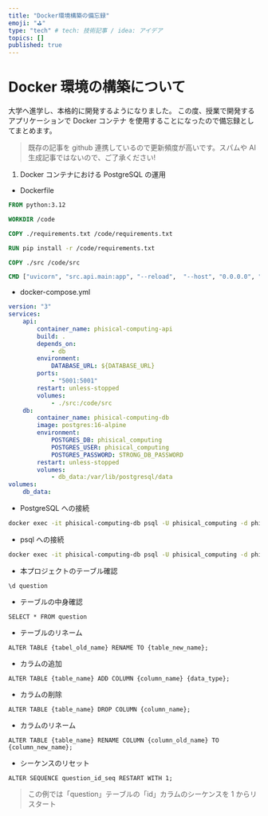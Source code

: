 ```yaml
---
title: "Docker環境構築の備忘録"
emoji: "⛳"
type: "tech" # tech: 技術記事 / idea: アイデア
topics: []
published: true
---
```


# Docker 環境の構築について

大学へ進学し、本格的に開発するようになりました。
この度、授業で開発するアプリケーションで Docker コンテナ を使用することになったので備忘録としてまとめます。

> 既存の記事を github 連携しているので更新頻度が高いです。スパムや AI 生成記事ではないので、ご了承ください!

1. Docker コンテナにおける PostgreSQL の運用

-   Dockerfile

```dockerfile
FROM python:3.12

WORKDIR /code

COPY ./requirements.txt /code/requirements.txt

RUN pip install -r /code/requirements.txt

COPY ./src /code/src

CMD ["uvicorn", "src.api.main:app", "--reload",  "--host", "0.0.0.0", "--port", "5001"]
```

-   docker-compose.yml

```yaml
version: "3"
services:
    api:
        container_name: phisical-computing-api
        build: .
        depends_on:
            - db
        environment:
            DATABASE_URL: ${DATABASE_URL}
        ports:
            - "5001:5001"
        restart: unless-stopped
        volumes:
            - ./src:/code/src
    db:
        container_name: phisical-computing-db
        image: postgres:16-alpine
        environment:
            POSTGRES_DB: phisical_computing
            POSTGRES_USER: phisical_computing
            POSTGRES_PASSWORD: STRONG_DB_PASSWORD
        restart: unless-stopped
        volumes:
            - db_data:/var/lib/postgresql/data
volumes:
    db_data:
```

-   PostgreSQL への接続

```bash
docker exec -it phisical-computing-db psql -U phisical_computing -d phisical_computing
```

-   psql への接続

```bash
docker exec -it phisical-computing-db psql -U phisical_computing -d phisical_computing
```

-   本プロジェクトのテーブル確認

```psql
\d question
```

-   テーブルの中身確認

```psql
SELECT * FROM question
```

-   テーブルのリネーム

```psql
ALTER TABLE {tabel_old_name} RENAME TO {table_new_name};
```

-   カラムの追加

```psql
ALTER TABLE {table_name} ADD COLUMN {column_name} {data_type};
```

-   カラムの削除

```psql
ALTER TABLE {table_name} DROP COLUMN {column_name};
```

-   カラムのリネーム

```psql
ALTER TABLE {table_name} RENAME COLUMN {column_old_name} TO {column_new_name};
```

-   シーケンスのリセット

```psql
ALTER SEQUENCE question_id_seq RESTART WITH 1;
```

> この例では「question」テーブルの「id」カラムのシーケンスを 1 からリスタート
